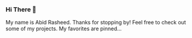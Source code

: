 ### Hi There 👋
My name is Abid Rasheed.
Thanks for stopping by!
Feel free to check out some of my projects. My favorites are pinned...
